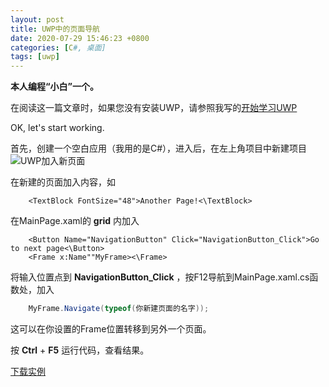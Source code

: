 ```yaml
---
layout: post
title: UWP中的页面导航
date: 2020-07-29 15:46:23 +0800
categories: [C#, 桌面]
tags: [uwp]
---
```

**本人编程“小白”一个。**

在阅读这一篇文章时，如果您没有安装UWP，请参照我写的[开始学习UWP](https://laipuran.github.io/2020/05/21/Start-to-learn-uwp.html)

OK, let's start working.

首先，创建一个空白应用（我用的是C#），进入后，在左上角项目中新建项目
![UWP加入新页面](https://laipuran.github.io/assets/UWP%E5%8A%A0%E5%85%A5%E6%96%B0%E9%A1%B5%E9%9D%A2.png)

在新建的页面加入内容，如
```xaml
    <TextBlock FontSize="48">Another Page!<\TextBlock>
```

在MainPage.xaml的 **grid** 内加入
```xaml
    <Button Name="NavigationButton" Click="NavigationButton_Click">Go to next page<\Button>
    <Frame x:Name""MyFrame><\Frame>
```

将输入位置点到 **NavigationButton_Click** ，按F12导航到MainPage.xaml.cs函数处，加入
```cs
    MyFrame.Navigate(typeof(你新建页面的名字));
```
这可以在你设置的Frame位置转移到另外一个页面。

按 **Ctrl** + **F5** 运行代码，查看结果。

[下载实例](https://laipuran.github.io/assets/Navigate.rar)

<script src="https://utteranc.es/client.js"
        repo="laipuran/laipuran.github.io"
        issue-term="title"
        label="💬Comment"
        theme="github-dark"
        crossorigin="anonymous"
        async>
</script>
